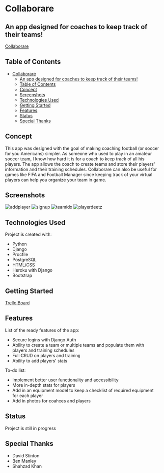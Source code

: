 # Collaborare
## An app designed for coaches to keep track of their teams!
[Collaborare](https://collaborare.herokuapp.com/)

## Table of Contents
- [Collaborare](#collaborare)
  - [An app designed for coaches to keep track of their teams!](#an-app-designed-for-coaches-to-keep-track-of-their-teams)
  - [Table of Contents](#table-of-contents)
  - [Concept](#concept)
  - [Screenshots](#screenshots)
  - [Technologies Used](#technologies-used)
  - [Getting Started](#getting-started)
  - [Features](#features)
  - [Status](#status)
  - [Special Thanks](#special-thanks)

## Concept
This app was designed with the goal of making coaching football (or soccer for you Americans) simpler. As someone who used to play in an amateur soccer team, I know how hard it is for a coach to keep track of all his players. The app allows the coach to create teams and store their players' information and their training schedules. Collaborare can also be useful for games like FIFA and Football Manager since keeping track of your virtual players can help you organize your team in game. 

## Screenshots
![addplayer](https://i.imgur.com/LOE4zZ2.png/to/img.png)
![signup](https://i.imgur.com/jieDVrU.png/to/img.png)
![teamidx](https://i.imgur.com/5Cd5rbQ.png/to/img.png)
![playerdeetz](https://i.imgur.com/Evs7hBr.png/to/img.png)

## Technologies Used
Project is created with:
 
* Python
* Django
* Procfile
* PostgreSQL
* HTML/CSS
* Heroku with Django
* Bootstrap

## Getting Started

[Trello Board](https://trello.com/b/6h4ZlBMX/collaborare)

## Features
List of the ready features of the app:
* Secure logins with Django Auth
* Ability to create a team or multiple teams and populate them with players and training schedules
* Full CRUD on players and training  
* Ability to add players' stats

To-do list:
* Implement better user functionality and accessibility
* More in-depth stats for players
* Add in an equipment model to keep a checklist of required equipment for each player
* Add in photos for coahces and players

## Status
Project is still in progress

## Special Thanks
* David Stinton
* Ben Manley
* Shahzad Khan